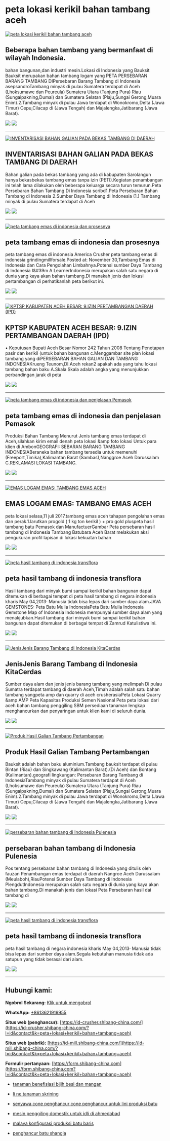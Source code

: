 # peta lokasi kerikil bahan tambang aceh

<a href="https://swt.shibang-china.com/?l=id&img&k=peta+lokasi+kerikil+bahan+tambang+aceh" target="_blank">![peta lokasi kerikil bahan tambang aceh](http://static.shibang-china.com/all-800x300/273.jpg)</a>

## Beberapa bahan tambang yang bermanfaat di wilayah Indonesia.
bahan bangunan,dan industri mesin.Lokasi di Indonesia yang Bauksit Bauksit merupakan bahan tambang logam yang PETA PERSEBARAN BARANG TAMBANG DIPersebaran Barang Tambang di Indonesia asepsandroTambang minyak di pulau Sumatera terdapat di Aceh (Lhoksumawe dan Peureula) Sumatera Utara (Tanjung Pura) Riau (Sungaipakning,Dumai) dan Sumatera Selatan (Plaju,Sungai Gerong,Muara Enim).2.Tambang minyak di pulau Jawa terdapat di Wonokromo,Delta (Jawa Timur) Cepu,Cilacap di (Jawa Tengah) dan Majalengka,Jatibarang (Jawa Barat).


<a href="https://whatsapp.shibangsoft.com/WhatsApp.php" target="_blank" title="WhatsApp">![](http://static.shibang-china.com/icon/whatsapp.png)</a> <a href="https://swt.shibang-china.com/?l=id&icon&k=peta+lokasi+kerikil+bahan+tambang+aceh" target="_blank">![](http://static.shibang-china.com/icon/chat-id.png)</a>

---

<a href="https://swt.shibang-china.com/?l=id&img&k=peta+lokasi+kerikil+bahan+tambang+aceh" target="_blank">![INVENTARISASI BAHAN GALIAN PADA BEKAS TAMBANG DI DAERAH](http://static.shibang-china.com/all-800x300/1431.jpg)</a>

## INVENTARISASI BAHAN GALIAN PADA BEKAS TAMBANG DI DAERAH
Bahan galian pada bekas tambang yang ada di kabupaten Sarolangun hanya bekasbekas tambang emas tanpa izin (PETI).Kegiatan penambangan ini telah lama dilakukan oleh beberapa keluarga secara turun temurun.Peta Persebaran Bahan Tambang Di Indonesia scribd1.Peta Persebaran Bahan Tambang di Indonesia 2.Sumber Daya Tambang di Indonesia (1.) Tambang minyak di pulau Sumatera terdapat di Aceh


<a href="https://whatsapp.shibangsoft.com/WhatsApp.php" target="_blank" title="WhatsApp">![](http://static.shibang-china.com/icon/whatsapp.png)</a> <a href="https://swt.shibang-china.com/?l=id&icon&k=peta+lokasi+kerikil+bahan+tambang+aceh" target="_blank">![](http://static.shibang-china.com/icon/chat-id.png)</a>

---

<a href="https://swt.shibang-china.com/?l=id&img&k=peta+lokasi+kerikil+bahan+tambang+aceh" target="_blank">![peta tambang emas di indonesia dan prosesnya](http://static.shibang-china.com/all-800x300/1439.jpg)</a>

## peta tambang emas di indonesia dan prosesnya
peta tambang emas di indonesia America Crusher peta tambang emas di indonesia grindingmillforsale.Posted at: November 30,Tambang Emas di Indonesia dan Cara Pengolahan Limbahnya.Potensi sumber Daya Tambang di Indonesia I&#39m A LearnerIndonesia merupakan salah satu negara di dunia yang kaya akan bahan tambang.Di manakah jenis dan lokasi pertambangan di perhatikanlah peta berikut ini.


<a href="https://whatsapp.shibangsoft.com/WhatsApp.php" target="_blank" title="WhatsApp">![](http://static.shibang-china.com/icon/whatsapp.png)</a> <a href="https://swt.shibang-china.com/?l=id&icon&k=peta+lokasi+kerikil+bahan+tambang+aceh" target="_blank">![](http://static.shibang-china.com/icon/chat-id.png)</a>

---

<a href="https://swt.shibang-china.com/?l=id&img&k=peta+lokasi+kerikil+bahan+tambang+aceh" target="_blank">![KPTSP KABUPATEN ACEH BESAR: 9.IZIN PERTAMBANGAN DAERAH (IPD)](http://static.shibang-china.com/all-800x300/553.jpg)</a>

## KPTSP KABUPATEN ACEH BESAR: 9.IZIN PERTAMBANGAN DAERAH (IPD)
• Keputusan Bupati Aceh Besar Nomor 242 Tahun 2008 Tentang Penetapan pasir dan kerikil (untuk bahan bangunan c.Menggambar site plan lokasi tambang yang diPERSEBARAN BAHAN GALIAN DAN TAMBANG INDONESIAKrueng Teunom,DI.Aceh rekan2 apakah ada yang tahu lokasi tambang bahan baku A.Skala Skala adalah angka yang menunjukkan perbandingan jarak di peta


<a href="https://whatsapp.shibangsoft.com/WhatsApp.php" target="_blank" title="WhatsApp">![](http://static.shibang-china.com/icon/whatsapp.png)</a> <a href="https://swt.shibang-china.com/?l=id&icon&k=peta+lokasi+kerikil+bahan+tambang+aceh" target="_blank">![](http://static.shibang-china.com/icon/chat-id.png)</a>

---

<a href="https://swt.shibang-china.com/?l=id&img&k=peta+lokasi+kerikil+bahan+tambang+aceh" target="_blank">![peta tambang emas di indonesia dan penjelasan Pemasok](http://static.shibang-china.com/all-800x300/852.jpg)</a>

## peta tambang emas di indonesia dan penjelasan Pemasok
Produksi Bahan Tambang Menurut Jenis tambang emas terdapat di Aceh,silahkan kirim email denah peta lokasi &amp foto lokasi Untuk para klien di AmbonGEOGRAFI: SEBARAN BARANG TAMBANG INDONESIABeraneka bahan tambang tersedia untuk memenuhi (Freeport,Timika),Kalimantan Barat (Sambas),Nanggroe Aceh Darussalam C.REKLAMASI LOKASI TAMBANG.


<a href="https://whatsapp.shibangsoft.com/WhatsApp.php" target="_blank" title="WhatsApp">![](http://static.shibang-china.com/icon/whatsapp.png)</a> <a href="https://swt.shibang-china.com/?l=id&icon&k=peta+lokasi+kerikil+bahan+tambang+aceh" target="_blank">![](http://static.shibang-china.com/icon/chat-id.png)</a>

---

<a href="https://swt.shibang-china.com/?l=id&img&k=peta+lokasi+kerikil+bahan+tambang+aceh" target="_blank">![EMAS LOGAM EMAS: TAMBANG EMAS ACEH](http://static.shibang-china.com/all-800x300/30.jpg)</a>

## EMAS LOGAM EMAS: TAMBANG EMAS ACEH
peta lokasi selasa,11 juli 2017.tambang emas aceh tahapan pengolahan emas dan perak.1.larutkan progold ( 1 kg ton kerikil ) + pro gold pluspeta hasil tambang batu Pemasok dan ManufactuerGambar Peta persebaran hasil tambang di Indonesia Tambang Batubara Aceh Barat melakukan aksi pengukuran profil lapisan di lokasi kekuatan bahan


<a href="https://whatsapp.shibangsoft.com/WhatsApp.php" target="_blank" title="WhatsApp">![](http://static.shibang-china.com/icon/whatsapp.png)</a> <a href="https://swt.shibang-china.com/?l=id&icon&k=peta+lokasi+kerikil+bahan+tambang+aceh" target="_blank">![](http://static.shibang-china.com/icon/chat-id.png)</a>

---

<a href="https://swt.shibang-china.com/?l=id&img&k=peta+lokasi+kerikil+bahan+tambang+aceh" target="_blank">![peta hasil tambang di indonesia transflora](http://static.shibang-china.com/all-800x300/266.jpg)</a>

## peta hasil tambang di indonesia transflora
Hasil tambang dari minyak bumi sampai kerikil bahan bangunan dapat ditemukan di berbagai tempat di peta hasil tambang di negara indonesia kharis May 04,2013· Manusia tidak bisa lepas dari sumber daya alam.JAVA GEMSTONES: Peta Batu Mulia IndonesiaPeta Batu Mulia Indonesia Gemstone Map of Indonesia Indonesia mempunyai sumber daya alam yang menakjubkan.Hasil tambang dari minyak bumi sampai kerikil bahan bangunan dapat ditemukan di berbagai tempat di Zamrud Katulistiwa ini.


<a href="https://whatsapp.shibangsoft.com/WhatsApp.php" target="_blank" title="WhatsApp">![](http://static.shibang-china.com/icon/whatsapp.png)</a> <a href="https://swt.shibang-china.com/?l=id&icon&k=peta+lokasi+kerikil+bahan+tambang+aceh" target="_blank">![](http://static.shibang-china.com/icon/chat-id.png)</a>

---

<a href="https://swt.shibang-china.com/?l=id&img&k=peta+lokasi+kerikil+bahan+tambang+aceh" target="_blank">![JenisJenis Barang Tambang di Indonesia KitaCerdas](http://static.shibang-china.com/all-800x300/80.jpg)</a>

## JenisJenis Barang Tambang di Indonesia KitaCerdas
Sumber daya alam dan jenis jenis barang tambang yang melimpah Di pulau Sumatra terdapat tambang di daerah Aceh,Timah adalah salah satu bahan tambang yangpeta amp dan quarry di aceh crusherasiaPeta Lokasi Quarry &amp AMP Peta Kapasitas Produksi Semen Nasional Peta peta lokasi dari aceh bahan tambang penggiling SBM persediaan tanaman lengkap menghancurkan dan penyaringan untuk klien kami di seluruh dunia.


<a href="https://whatsapp.shibangsoft.com/WhatsApp.php" target="_blank" title="WhatsApp">![](http://static.shibang-china.com/icon/whatsapp.png)</a> <a href="https://swt.shibang-china.com/?l=id&icon&k=peta+lokasi+kerikil+bahan+tambang+aceh" target="_blank">![](http://static.shibang-china.com/icon/chat-id.png)</a>

---

<a href="https://swt.shibang-china.com/?l=id&img&k=peta+lokasi+kerikil+bahan+tambang+aceh" target="_blank">![Produk Hasil Galian Tambang Pertambangan](http://static.shibang-china.com/all-800x300/556.jpg)</a>

## Produk Hasil Galian Tambang Pertambangan
Bauksit adalah bahan baku aluminium.Tambang bauksit terdapat di pulau Bintan (Riau) dan Singkawang (Kalimantan Barat).(Di Aceh) dan Bontang (Kalimantan).geografi lingkungan: Persebaran Barang Tambang di IndonesiaTambang minyak di pulau Sumatera terdapat di Aceh (Lhoksumawe dan Peureula) Sumatera Utara (Tanjung Pura) Riau (Sungaipakning,Dumai) dan Sumatera Selatan (Plaju,Sungai Gerong,Muara Enim).2.Tambang minyak di pulau Jawa terdapat di Wonokromo,Delta (Jawa Timur) Cepu,Cilacap di (Jawa Tengah) dan Majalengka,Jatibarang (Jawa Barat).


<a href="https://whatsapp.shibangsoft.com/WhatsApp.php" target="_blank" title="WhatsApp">![](http://static.shibang-china.com/icon/whatsapp.png)</a> <a href="https://swt.shibang-china.com/?l=id&icon&k=peta+lokasi+kerikil+bahan+tambang+aceh" target="_blank">![](http://static.shibang-china.com/icon/chat-id.png)</a>

---

<a href="https://swt.shibang-china.com/?l=id&img&k=peta+lokasi+kerikil+bahan+tambang+aceh" target="_blank">![persebaran bahan tambang di Indonesia Pulenesia](http://static.shibang-china.com/all-800x300/439.jpg)</a>

## persebaran bahan tambang di Indonesia Pulenesia
Pos tentang persebaran bahan tambang di Indonesia yang ditulis oleh fauzan Penambangan emas terdapat di daerah Nangroe Aceh Darussalam (Meulaboh),RiauPotensi Sumber Daya Tambang di Indonesia PlengdutIndonesia merupakan salah satu negara di dunia yang kaya akan bahan tambang.Di manakah jenis dan lokasi Peta Persebaran hasil dai tambang di


<a href="https://whatsapp.shibangsoft.com/WhatsApp.php" target="_blank" title="WhatsApp">![](http://static.shibang-china.com/icon/whatsapp.png)</a> <a href="https://swt.shibang-china.com/?l=id&icon&k=peta+lokasi+kerikil+bahan+tambang+aceh" target="_blank">![](http://static.shibang-china.com/icon/chat-id.png)</a>

---

<a href="https://swt.shibang-china.com/?l=id&img&k=peta+lokasi+kerikil+bahan+tambang+aceh" target="_blank">![peta hasil tambang di indonesia transflora](http://static.shibang-china.com/all-800x300/661.jpg)</a>

## peta hasil tambang di indonesia transflora
peta hasil tambang di negara indonesia kharis May 04,2013· Manusia tidak bisa lepas dari sumber daya alam.Segala kebutuhan manusia tidak ada satupun yang tidak berasal dari alam.

<a href="https://whatsapp.shibangsoft.com/WhatsApp.php" target="_blank" title="WhatsApp">![](http://static.shibang-china.com/icon/whatsapp.png)</a> <a href="https://swt.shibang-china.com/?l=id&icon&k=peta+lokasi+kerikil+bahan+tambang+aceh" target="_blank">![](http://static.shibang-china.com/icon/chat-id.png)</a>

---
## Hubungi kami:

**Ngobrol Sekarang:** [Klik untuk mengobrol](https://swt.shibang-china.com?l=id&contact&k=peta+lokasi+kerikil+bahan+tambang+aceh)

**WhatsApp:**  [+8613621919955](https://whatsapp.shibangsoft.com/WhatsApp.php)

**Situs web (penghancur):** [https://id-crusher.shibang-china.com/](https://id-crusher.shibang-china.com/?l=id&contact&k=peta+lokasi+kerikil+bahan+tambang+aceh)

**Situs web (pabrik):** [https://id-mill.shibang-china.com/](https://id-mill.shibang-china.com/?l=id&contact&k=peta+lokasi+kerikil+bahan+tambang+aceh)

**Formulir pertanyaan:** [https://form.shibang-china.com](https://form.shibang-china.com?l=id&contact&k=peta+lokasi+kerikil+bahan+tambang+aceh)

* [tanaman benefisiasi bijih besi dan mangan](../46/tanaman%20benefisiasi%20bijih%20besi%20dan%20mangan.md)

* [li ne tanaman skrining](../43/li%20ne%20tanaman%20skrining.md)

* [senyawa cone penghancur cone penghancur untuk lini produksi batu](../44/senyawa%20cone%20penghancur%20cone%20penghancur%20untuk%20lini%20produksi%20batu.md)

* [mesin penggiling domestik untuk idli di ahmedabad](../42/mesin%20penggiling%20domestik%20untuk%20idli%20di%20ahmedabad.md)

* [malaya konfigurasi produksi batu baris](../41/malaya%20konfigurasi%20produksi%20batu%20baris.md)

* [penghancur batu shangia](../45/penghancur%20batu%20shangia.md)